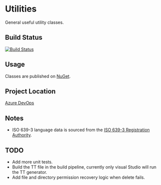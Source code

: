 # Utilities

General useful utility classes.

## Build Status

[![Build Status](https://dev.azure.com/pieterv/Utilities/_apis/build/status/Utilities%20-%20.NET%20Core%20-%20CI)](https://dev.azure.com/pieterv/Utilities/_build/latest?definitionId=12)

## Usage

Classes are published on [NuGet](https://www.nuget.org/packages/InsaneGenius.Utilities/).

## Project Location

[Azure DevOps](https://dev.azure.com/pieterv/Utilities)

## Notes

- ISO 639-3 language data is sourced from the [ISO 639-3 Registration Authority](https://iso639-3.sil.org/code_tables/download_tables).

## TODO

- Add more unit tests.
- Build the TT file in the build pipeline, currently only visual Studio will run the TT generator.
- Add file and directory permission recovery logic when delete fails.
